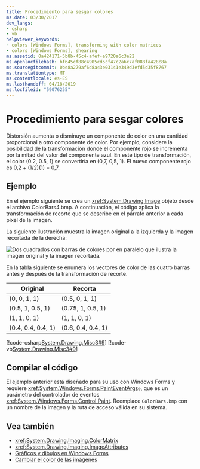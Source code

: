 ```yaml
---
title: Procedimiento para sesgar colores
ms.date: 03/30/2017
dev_langs:
- csharp
- vb
helpviewer_keywords:
- colors [Windows Forms], transforming with color matrices
- colors [Windows Forms], shearing
ms.assetid: 0a424171-5b8b-45c4-afef-e9720a6c3e22
ms.openlocfilehash: bf645cf88c4905cd5cf47c2a6c7af088fa428c8a
ms.sourcegitcommit: 0be8a279af6d8a43e03141e349d3efd5d35f8767
ms.translationtype: MT
ms.contentlocale: es-ES
ms.lasthandoff: 04/18/2019
ms.locfileid: "59076255"
---
```

# <a name="how-to-shear-colors"></a>Procedimiento para sesgar colores
Distorsión aumenta o disminuye un componente de color en una cantidad proporcional a otro componente de color. Por ejemplo, considere la posibilidad de la transformación donde el componente rojo se incrementa por la mitad del valor del componente azul. En este tipo de transformación, el color (0.2, 0.5, 1) se convertiría en (0,7, 0,5, 1). El nuevo componente rojo es 0,2 + (1/2)(1) = 0,7.  
  
## <a name="example"></a>Ejemplo  
 En el ejemplo siguiente se crea un <xref:System.Drawing.Image> objeto desde el archivo ColorBars4.bmp. A continuación, el código aplica la transformación de recorte que se describe en el párrafo anterior a cada píxel de la imagen.  
  
 La siguiente ilustración muestra la imagen original a la izquierda y la imagen recortada de la derecha: 
  
 ![Dos cuadrados con barras de colores por en paralelo que ilustra la imagen original y la imagen recortada.](./media/how-to-shear-colors/original-image-sheared-image.png)  
  
 En la tabla siguiente se enumera los vectores de color de las cuatro barras antes y después de la transformación de recorte.  
  
|Original|Recorta|  
|--------------|-------------|  
|(0, 0, 1, 1)|(0.5, 0, 1, 1)|  
|(0.5, 1, 0.5, 1)|(0.75, 1, 0.5, 1)|  
|(1, 1, 0, 1)|(1, 1, 0, 1)|  
|(0.4, 0.4, 0.4, 1)|(0.6, 0.4, 0.4, 1)|  
  
 [!code-csharp[System.Drawing.Misc3#9](~/samples/snippets/csharp/VS_Snippets_Winforms/System.Drawing.Misc3/CS/Form1.cs#9)]
 [!code-vb[System.Drawing.Misc3#9](~/samples/snippets/visualbasic/VS_Snippets_Winforms/System.Drawing.Misc3/VB/Form1.vb#9)]  
  
## <a name="compiling-the-code"></a>Compilar el código  
 El ejemplo anterior está diseñado para su uso con Windows Forms y requiere <xref:System.Windows.Forms.PaintEventArgs>`e`, que es un parámetro del controlador de eventos <xref:System.Windows.Forms.Control.Paint>. Reemplace `ColorBars.bmp` con un nombre de la imagen y la ruta de acceso válida en su sistema.  
  
## <a name="see-also"></a>Vea también

- <xref:System.Drawing.Imaging.ColorMatrix>
- <xref:System.Drawing.Imaging.ImageAttributes>
- [Gráficos y dibujos en Windows Forms](graphics-and-drawing-in-windows-forms.md)
- [Cambiar el color de las imágenes](recoloring-images.md)
